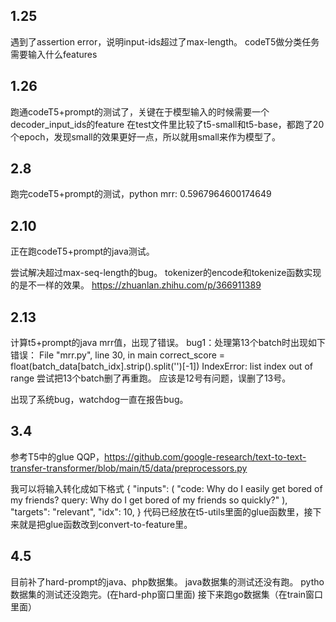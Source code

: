 ## 1.25 
遇到了assertion error，说明input-ids超过了max-length。
codeT5做分类任务需要输入什么features

## 1.26
跑通codeT5+prompt的测试了，关键在于模型输入的时候需要一个decoder_input_ids的feature
在test文件里比较了t5-small和t5-base，都跑了20个epoch，发现small的效果更好一点，所以就用small来作为模型了。

## 2.8
跑完codeT5+prompt的测试，python mrr: 0.5967964600174649

## 2.10
正在跑codeT5+prompt的java测试。

尝试解决超过max-seq-length的bug。
tokenizer的encode和tokenize函数实现的是不一样的效果。
https://zhuanlan.zhihu.com/p/366911389

## 2.13
计算t5+prompt的java mrr值，出现了错误。
bug1：处理第13个batch时出现如下错误：
  File "mrr.py", line 30, in main
    correct_score = float(batch_data[batch_idx].strip().split('<CODESPLIT>')[-1])
IndexError: list index out of range
尝试把13个batch删了再重跑。
应该是12号有问题，误删了13号。

出现了系统bug，watchdog一直在报告bug。


## 3.4
参考T5中的glue QQP，https://github.com/google-research/text-to-text-transfer-transformer/blob/main/t5/data/preprocessors.py

我可以将输入转化成如下格式
{
       "inputs": (
           "code: Why do I easily get bored of my friends? query: Why do I get bored of my friends so quickly?"
       ),
       "targets": "relevant",
      "idx": 10,
}
代码已经放在t5-utils里面的glue函数里，接下来就是把glue函数改到convert-to-feature里。


## 4.5
目前补了hard-prompt的java、php数据集。
java数据集的测试还没有跑。
pytho数据集的测试还没跑完。(在hard-php窗口里面)
接下来跑go数据集（在train窗口里面）

